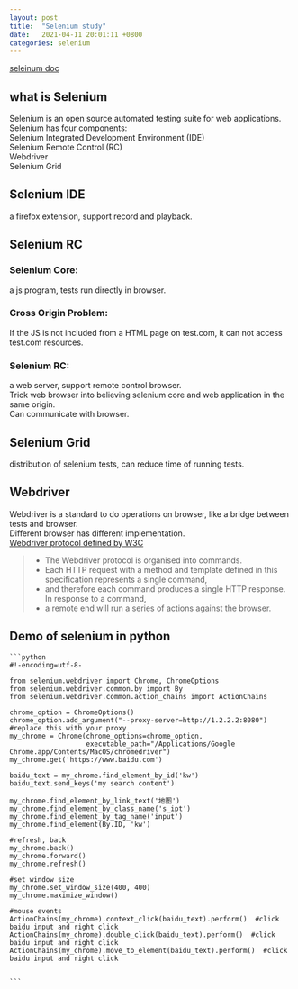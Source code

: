 ```yaml
---
layout: post
title:  "Selenium study"
date:   2021-04-11 20:01:11 +0800
categories: selenium
---
```



[seleinum doc](https://www.selenium.dev/documentation/)

## what is Selenium
   Selenium is an open source automated testing suite for web applications.  
   Selenium has four components:  
       Selenium Integrated Development Environment (IDE)  
       Selenium Remote Control (RC)  
       Webdriver  
       Selenium Grid   

  
## Selenium IDE  
   a firefox extension, support record and playback.  
  
## Selenium RC  
### Selenium Core:
   a js program, tests run directly in browser.  
### Cross Origin Problem:
   If the JS is not included from a HTML page on test.com, it can not access test.com resources.  
### Selenium RC:
   a web server, support remote control browser.  
       Trick web browser into believing selenium core and web application in the same origin.  
       Can communicate with browser.  
  
## Selenium Grid  
   distribution of selenium tests, can reduce time of running tests.  
  
  
## Webdriver  
   Webdriver is a standard to do operations on browser, like a bridge between tests and browser.  
   Different browser has different implementation.  
   [Webdriver protocol defined by W3C](https://www.w3.org/TR/Webdriver1/)  
   > * The Webdriver protocol is organised into commands.  
   > * Each HTTP request with a method and template defined in this specification represents a single command,  
   > * and therefore each command produces a single HTTP response. In response to a command,  
   > * a remote end will run a series of actions against the browser.  
  
## Demo of selenium in python  
    ```python  
    #!-encoding=utf-8-  
  
    from selenium.webdriver import Chrome, ChromeOptions  
    from selenium.webdriver.common.by import By  
    from selenium.webdriver.common.action_chains import ActionChains  
  
    chrome_option = ChromeOptions()  
    chrome_option.add_argument("--proxy-server=http://1.2.2.2:8080")  #replace this with your proxy  
    my_chrome = Chrome(chrome_options=chrome_option,  
                       executable_path="/Applications/Google Chrome.app/Contents/MacOS/chromedriver")  
    my_chrome.get('https://www.baidu.com')  
  
    baidu_text = my_chrome.find_element_by_id('kw')  
    baidu_text.send_keys('my search content')  
  
    my_chrome.find_element_by_link_text('地图')  
    my_chrome.find_element_by_class_name('s_ipt')  
    my_chrome.find_element_by_tag_name('input')  
    my_chrome.find_element(By.ID, 'kw')  
  
    #refresh, back  
    my_chrome.back()  
    my_chrome.forward()  
    my_chrome.refresh()  
  
    #set window size  
    my_chrome.set_window_size(400, 400)  
    my_chrome.maximize_window()  
  
    #mouse events  
    ActionChains(my_chrome).context_click(baidu_text).perform()  #click baidu input and right click  
    ActionChains(my_chrome).double_click(baidu_text).perform()  #click baidu input and right click  
    ActionChains(my_chrome).move_to_element(baidu_text).perform()  #click baidu input and right click  
  
  
    ```
